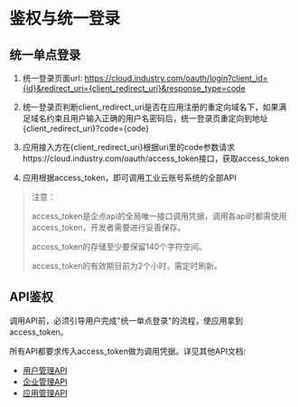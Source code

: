 # 鉴权与统一登录

## 统一单点登录

1. 统一登录页面url: https://cloud.industry.com/oauth/login?client_id={id}&redirect_uri={client_redirect_uri}&response_type=code

2. 统一登录页判断client_redirect_uri是否在应用注册的重定向域名下，如果满足域名约束且用户输入正确的用户名密码后，统一登录页重定向到地址{client_redirect_uri}?code={code}

3. 应用接入方在{client_redirect_uri}根据uri里的code参数请求https://cloud.industry.com/oauth/access_token接口，获取access_token

4. 应用根据access_token，即可调用工业云账号系统的全部API


> 注意：
>
> access_token是企点api的全局唯一接口调用凭据，调用各api时都需使用access_token，开发者需要进行妥善保存。
>
> access_token的存储至少要保留140个字符空间。
> 
> access_token的有效期目前为2个小时，需定时刷新。

## API鉴权

调用API前，必须引导用户完成"统一单点登录"的流程，使应用拿到access_token。

所有API都要求传入access_token做为调用凭据。详见其他API文档:

* [用户管理API](user.md)
* [企业管理API](corp.md)
* [应用管理API](app.md)